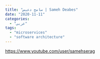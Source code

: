 ```yaml
---
title: "سامح دعبس | Sameh Deabes"
date: "2020-11-11"
categories:
  - "عربي"
tags:
  - "microservices"
  - "software architecture"
---
```


https://www.youtube.com/user/samehserag
